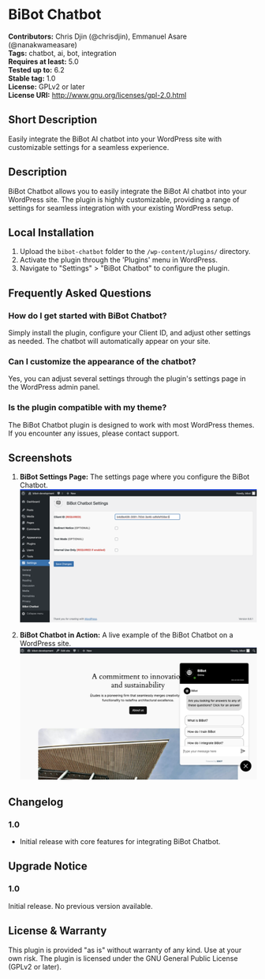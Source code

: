 # BiBot Chatbot

**Contributors:** Chris Djin (@chrisdjin), Emmanuel Asare (@nanakwameasare)  
**Tags:** chatbot, ai, bot, integration  
**Requires at least:** 5.0  
**Tested up to:** 6.2  
**Stable tag:** 1.0  
**License:** GPLv2 or later  
**License URI:** http://www.gnu.org/licenses/gpl-2.0.html

## Short Description
Easily integrate the BiBot AI chatbot into your WordPress site with customizable settings for a seamless experience.

## Description

BiBot Chatbot allows you to easily integrate the BiBot AI chatbot into your WordPress site. The plugin is highly customizable, providing a range of settings for seamless integration with your existing WordPress setup.

## Local Installation

1. Upload the `bibot-chatbot` folder to the `/wp-content/plugins/` directory.
2. Activate the plugin through the 'Plugins' menu in WordPress.
3. Navigate to "Settings" > "BiBot Chatbot" to configure the plugin.

## Frequently Asked Questions

### How do I get started with BiBot Chatbot?
Simply install the plugin, configure your Client ID, and adjust other settings as needed. The chatbot will automatically appear on your site.

### Can I customize the appearance of the chatbot?
Yes, you can adjust several settings through the plugin's settings page in the WordPress admin panel.

### Is the plugin compatible with my theme?
The BiBot Chatbot plugin is designed to work with most WordPress themes. If you encounter any issues, please contact support.

## Screenshots

1. **BiBot Settings Page:** The settings page where you configure the BiBot Chatbot.
   ![BiBot Settings Page](assets/screenshot-1.png)

2. **BiBot Chatbot in Action:** A live example of the BiBot Chatbot on a WordPress site.
   ![BiBot Chatbot in Action](assets/screenshot-2.png)

## Changelog

### 1.0
* Initial release with core features for integrating BiBot Chatbot.

## Upgrade Notice

### 1.0
Initial release. No previous version available.

## License & Warranty

This plugin is provided "as is" without warranty of any kind. Use at your own risk. The plugin is licensed under the GNU General Public License (GPLv2 or later).
